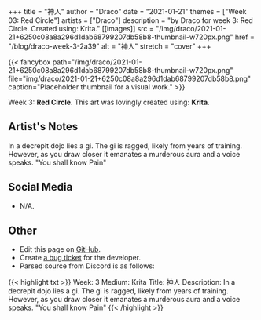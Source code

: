 +++
title =       "神人"
author =      "Draco"
date =        "2021-01-21"
themes =      ["Week 03: Red Circle"]
artists =     ["Draco"]
description = "by Draco for week 3: Red Circle. Created using: Krita."
[[images]]
      src = "/img/draco/2021-01-21+6250c08a8a296d1dab68799207db58b8-thumbnail-w720px.png"
      href = "/blog/draco-week-3-2a39"
      alt = "神人"
      stretch = "cover"
+++


{{< fancybox path="/img/draco/2021-01-21+6250c08a8a296d1dab68799207db58b8-thumbnail-w720px.png" file="img/draco/2021-01-21+6250c08a8a296d1dab68799207db58b8.png" caption="Placeholder thumbnail for a visual work." >}}


Week 3: **Red Circle**. This art was lovingly created using: **Krita**.

## Artist's Notes

In a decrepit dojo lies a gi. The gi is ragged, likely from years of training. However, as you draw closer it emanates a murderous aura and a voice speaks. "You shall know Pain"

## Social Media

- N/A.

## Other

- Edit this page on [GitHub](https://github.com/teaminkling/web-refresh/edit/main/content/blog/draco-week-3-2a39.md).
- Create [a bug ticket](https://github.com/teaminkling/web-refresh/issues/new?assignees=&labels=bug&template=problem-report.md&title=) for the developer.
- Parsed source from Discord is as follows:

{{< highlight txt >}}
Week: 3
Medium: Krita
Title: 神人
Description: In a decrepit dojo lies a gi. The gi is ragged, likely from years of training. However, as you draw closer it emanates a murderous aura and a voice speaks. "You shall know Pain"
{{< /highlight >}}